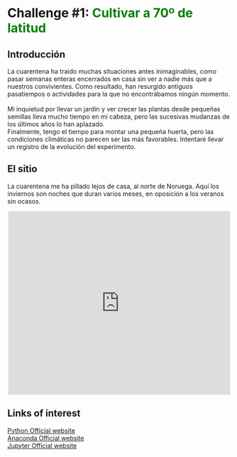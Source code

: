 # Challenge #1: <span style="color:green"> Cultivar a 70º de latitud </span>

## Introducción
La cuarentena ha traido muchas situaciones antes inimaginables, como pasar semanas enteras encerrados en casa sin ver a nadie más que a nuestros convivientes. Como resultado, han resurgido antiguos pasatiempos o actividades para la que no encontrábamos ningún momento.
<br><br>
Mi inquietud por llevar un jardín y ver crecer las plantas desde pequeñas semillas lleva mucho tiempo en mi cabeza, pero las sucesivas mudanzas de los últimos años lo han aplazado. 
<br>
Finalmente, tengo el tiempo para montar una pequeña huerta, pero las condiciones climáticas no parecen ser las más favorables. Intentaré llevar un registro de la evolución del experimento.

## El sitio
La cuarentena me ha pillado lejos de casa, al norte de Noruega. Aquí los inviernos son noches que duran varios meses, en oposición a los veranos sin ocasos.

<center><iframe seamless frameborder="0" src="https://public.tableau.com/views/WeatherFinnmark/Dashboard1?:display_count=y&:origin=viz_share_link" width = '500' height = '414' scrolling='yes' ></iframe></center>    


## Links of interest
[Python Official website](https://www.python.org/)
<br>
[Anaconda Official website](https://www.anaconda.com/)
<br>
[Jupyter Official website](https://jupyter.org/)